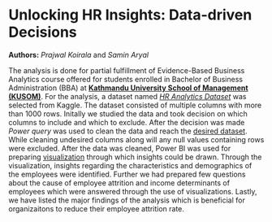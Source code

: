 # Unlocking HR Insights: Data-driven Decisions

**Authors:**
*Prajwal Koirala* and *Samin Aryal*

The analysis is done for partial fulfillment of Evidence-Based Business Analytics course offered for students enrolled in Bachelor of Business Administration (BBA) at [**Kathmandu University School of Management (KUSOM)**](https://som.ku.edu.np/). For the analysis, a dataset named [*HR Analytics Dataset*](https://www.kaggle.com/datasets/saadharoon27/hr-analytics-dataset) was selected from Kaggle. The dataset consisted of multiple columns with more than 1000 rows. Initally we studied the data and took decision on which columns to include and which to exclude. After the decision was made *Power query* was used to clean the data and reach the [desired dataset](https://github.com/koirala99/Pair-Project/blob/main/Working%20file.xlsx). While cleaning undesired columns along will any null values containing rows were excluded. After the data was cleaned, Power BI was used for preparing [visualization](https://github.com/koirala99/Pair-Project/blob/main/Analytics.pbix) through which insights could be drawn. Through the visualization, insights regarding the characteristics and demographics of the employees were identified. Further we had prepared few questions about the cause of employee attrition and income determinants of employees which were answered through the use of visualizations. Lastly, we have listed the major findings of the analysis which is beneficial for organizaitons to reduce their employee attrition rate. 


